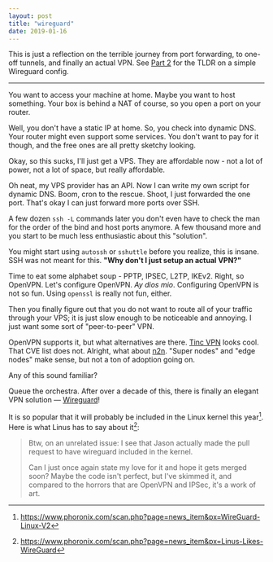 ```yaml
---
layout: post
title: "wireguard"
date: 2019-01-16
---
```


This is just a reflection on the terrible journey from port forwarding, to
one-off tunnels, and finally an actual VPN.  See [Part 2][4] for the TLDR on a
simple Wireguard config.   

----------------

You want to access your machine at home. Maybe you want to host something. Your
box is behind a NAT of course, so you open a port on your router.

Well, you don't have a static IP at home. So, you check into dynamic DNS. Your
router might even support some services. You don't want to pay for it though,
and the free ones are all pretty sketchy looking.

Okay, so this sucks, I'll just get a VPS. They are affordable now - not a lot
of power, not a lot of space, but really affordable.

Oh neat, my VPS provider has an API. Now I can write my own script for dynamic
DNS.  Boom, cron to the rescue. Shoot, I just forwarded the one port. That's
okay I can just forward more ports over SSH.

A few dozen `ssh -L` commands later you don't even have to check the man for
the order of the bind and host ports anymore. A few thousand more and you start
to be much less enthusiastic about this "solution".

You might start using `autossh` or `sshuttle` before you realize, this is
insane. SSH was not meant for this. **"Why don't I just setup an actual VPN?"**

Time to eat some alphabet soup - PPTP, IPSEC, L2TP, IKEv2.  Right, so OpenVPN.
Let's configure OpenVPN. _Ay dios mio_. Configuring OpenVPN is not so fun.
Using `openssl` is really not fun, either.

Then you finally figure out that you do not want to route all of your traffic
through your VPS; it is just slow enough to be noticeable and annoying. I just
want some sort of "peer-to-peer" VPN.

OpenVPN supports it, but what alternatives are there. [Tinc VPN][1] looks cool.
That CVE list does not. Alright, what about [n2n][2]. "Super nodes" and "edge
nodes" make sense, but not a ton of adoption going on.

Any of this sound familiar?

Queue the orchestra.  After over a decade of this, there is finally an elegant
VPN solution &mdash; [Wireguard][3]!

It is so popular that it will probably be included in the Linux kernel this
year[^1]. Here is what Linus has to say about it[^2]:

> Btw, on an unrelated issue: I see that Jason actually made the pull request
> to have wireguard included in the kernel. 
>
> Can I just once again state my love for it and hope it gets merged soon? Maybe
> the code isn't perfect, but I've skimmed it, and compared to the horrors that
> are OpenVPN and IPSec, it's a work of art.


[1]: <https://www.tinc-vpn.org/>
[2]: <https://github.com/ntop/n2n>
[3]: <https://www.wireguard.com/>
[4]: <{{ "2019/01/16/simple-wireguard-config.html" | relative_url }}>

[^1]: <https://www.phoronix.com/scan.php?page=news_item&px=WireGuard-Linux-V2>
[^2]: <https://www.phoronix.com/scan.php?page=news_item&px=Linus-Likes-WireGuard>
